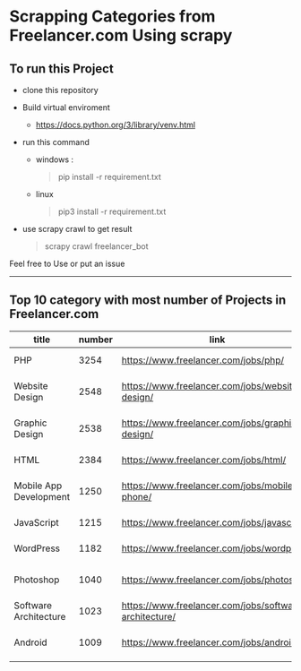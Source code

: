 # Scrapping Categories from Freelancer.com Using scrapy

## To run this Project

- clone this repository
- Build virtual enviroment
  - <https://docs.python.org/3/library/venv.html>
- run this command
  - windows :
    > pip install -r requirement.txt

  - linux
    > pip3 install -r requirement.txt

- use scrapy crawl to get result
    > scrapy crawl freelancer_bot

Feel free to Use or put an issue

---

## Top 10 category with most number of Projects in Freelancer.com

| title                  | number | link                                                     | category                     |
| ---------------------- | ------ | -------------------------------------------------------- | ---------------------------- |
| PHP                    | 3254   | <https://www.freelancer.com/jobs/php/>                   | Websites, IT & Software      |
| Website Design         | 2548   | <https://www.freelancer.com/jobs/website-design/>        | Design, Media & Architecture |
| Graphic Design         | 2538   | <https://www.freelancer.com/jobs/graphic-design/>        | Design, Media & Architecture |
| HTML                   | 2384   | <https://www.freelancer.com/jobs/html/>                  | Websites, IT & Software      |
| Mobile App Development | 1250   | <https://www.freelancer.com/jobs/mobile-phone/>          | Mobile Phones & Computing    |
| JavaScript             | 1215   | <https://www.freelancer.com/jobs/javascript/>            | Websites, IT & Software      |
| WordPress              | 1182   | <https://www.freelancer.com/jobs/wordpress/>             | Websites, IT & Software      |
| Photoshop              | 1040   | <https://www.freelancer.com/jobs/photoshop/>             | Design, Media & Architecture |
| Software Architecture  | 1023   | <https://www.freelancer.com/jobs/software-architecture/> | Websites, IT & Software      |
| Android                | 1009   | <https://www.freelancer.com/jobs/android/>               | Mobile Phones & Computing    |
